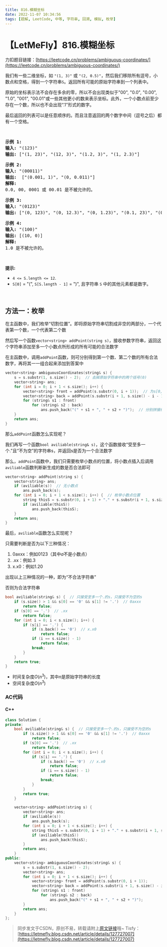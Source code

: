 ```yaml
---
title: 816.模糊坐标
date: 2022-11-07 10:34:56
tags: [题解, LeetCode, 中等, 字符串, 回溯, 模拟, 枚举]
---
```


# 【LetMeFly】816.模糊坐标

力扣题目链接：[https://leetcode.cn/problems/ambiguous-coordinates/](https://leetcode.cn/problems/ambiguous-coordinates/)

<p>我们有一些二维坐标，如&nbsp;<code>&quot;(1, 3)&quot;</code>&nbsp;或&nbsp;<code>&quot;(2, 0.5)&quot;</code>，然后我们移除所有逗号，小数点和空格，得到一个字符串<code>S</code>。返回所有可能的原始字符串到一个列表中。</p>

<p>原始的坐标表示法不会存在多余的零，所以不会出现类似于&quot;00&quot;, &quot;0.0&quot;, &quot;0.00&quot;, &quot;1.0&quot;, &quot;001&quot;, &quot;00.01&quot;或一些其他更小的数来表示坐标。此外，一个小数点前至少存在一个数，所以也不会出现&ldquo;.1&rdquo;形式的数字。</p>

<p>最后返回的列表可以是任意顺序的。而且注意返回的两个数字中间（逗号之后）都有一个空格。</p>

<p>&nbsp;</p>

<pre>
<strong>示例 1:</strong>
<strong>输入:</strong> &quot;(123)&quot;
<strong>输出:</strong> [&quot;(1, 23)&quot;, &quot;(12, 3)&quot;, &quot;(1.2, 3)&quot;, &quot;(1, 2.3)&quot;]
</pre>

<pre>
<strong>示例 2:</strong>
<strong>输入:</strong> &quot;(00011)&quot;
<strong>输出:</strong> &nbsp;[&quot;(0.001, 1)&quot;, &quot;(0, 0.011)&quot;]
<strong>解释:</strong> 
0.0, 00, 0001 或 00.01 是不被允许的。
</pre>

<pre>
<strong>示例 3:</strong>
<strong>输入:</strong> &quot;(0123)&quot;
<strong>输出:</strong> [&quot;(0, 123)&quot;, &quot;(0, 12.3)&quot;, &quot;(0, 1.23)&quot;, &quot;(0.1, 23)&quot;, &quot;(0.1, 2.3)&quot;, &quot;(0.12, 3)&quot;]
</pre>

<pre>
<strong>示例 4:</strong>
<strong>输入:</strong> &quot;(100)&quot;
<strong>输出:</strong> [(10, 0)]
<strong>解释:</strong> 
1.0 是不被允许的。
</pre>

<p>&nbsp;</p>

<p><strong>提示: </strong></p>

<ul>
	<li><code>4 &lt;= S.length &lt;= 12</code>.</li>
	<li><code>S[0]</code> = &quot;(&quot;, <code>S[S.length - 1]</code> = &quot;)&quot;, 且字符串&nbsp;<code>S</code>&nbsp;中的其他元素都是数字。</li>
</ul>

<p>&nbsp;</p>


    
## 方法一：枚举

在主函数中，我们枚举“切割位置”。即将原始字符串切割成非空的两部分，一个代表第一个数，一个代表第二个数

然后写一个函数```vector<string> addPoint(string s)```，接收参数字符串，返回这个字符串添加至多一个小数点所形成的所有可能的合法数字

在主函数中，调用```addPoint```函数，则可分别得到第一个数、第二个数的所有合法数字，再将其一一组合起来添加到答案中

```cpp
vector<string> ambiguousCoordinates(string& s) {
    s = s.substr(1, s.size() - 2);  // 去掉原始字符串中的两个括号(0)
    vector<string> ans;
    for (int i = 0; i + 1 < s.size(); i++) {
        vector<string> front = addPoint(s.substr(0, i + 1));  // 为s[0, i]添加零个或一个小数点 所能得到的所有合法数字
        vector<string> back = addPoint(s.substr(i + 1, s.size() - i - 1));  // s[i + 1, s.size() - 1]
        for (string& s1 : front)
            for (string& s2 : back)
                ans.push_back("(" + s1 + ", " + s2 + ")");  // 分别拼接组合
    }
    return ans;
}
```

那么```addPoint```函数怎么实现呢？

我们再写一个函数```bool aviliable(string& s)```，这个函数接收“受至多一个.”且“不为空”的字符串s，并返回s是否为一个合法数字

那么，```addPoint```函数中，我们只需要枚举小数点的位置，将小数点插入后调用```aviliable```函数判断新生成的数是否合法即可

```cpp
vector<string> addPoint(string s) {
    vector<string> ans;
    if (aviliable(s))  // 无小数点
        ans.push_back(s);
    for (int i = 0; i + 1 < s.size(); i++) {  // 枚举小数点位置
        string thisS = s.substr(0, i + 1) + "." + s.substr(i + 1, s.size() - i - 1);
        if (aviliable(thisS))
            ans.push_back(thisS);
    }
    return ans;
}
```

最后，```aviliable```函数怎么实现呢？

只需要判断是否为以下三种情况：

1. 0axxx：例如0123（其中$a$不是小数点）
2. .xx：例如.3
3. x.x0：例如1.20

出现以上三种情况的一种，即为“不合法字符串”

否则为合法字符串

```cpp
bool aviliable(string& s) {  // 只接受至多一个.的s，只接受不为空的s
    if (s.size() > 1 && s[0] == '0' && s[1] != '.')  // 0axxx
        return false;
    if (s[0] == '.')  // .xx
        return false;
    for (int i = 0; i < s.size(); i++) {
        if (s[i] == '.') {
            if (s.back() == '0')  // x.x0
                return false;
            if (i == s.size() - 1)
                return false;
            break;
        }
    }
    return true;
}
```

+ 时间复杂度$O(n^3)$，其中$n$是原始字符串的长度
+ 空间复杂度$O(n^3)$

### AC代码

#### C++

```cpp
class Solution {
private:
    bool aviliable(string& s) {  // 只接受至多一个.的s，只接受不为空的s
        if (s.size() > 1 && s[0] == '0' && s[1] != '.')  // 0axxx
            return false;
        if (s[0] == '.')  // .xx
            return false;
        for (int i = 0; i < s.size(); i++) {
            if (s[i] == '.') {
                if (s.back() == '0')  // x.x0
                    return false;
                if (i == s.size() - 1)
                    return false;
                break;
            }
        }
        return true;
    }

    vector<string> addPoint(string s) {
        vector<string> ans;
        if (aviliable(s))
            ans.push_back(s);
        for (int i = 0; i + 1 < s.size(); i++) {
            string thisS = s.substr(0, i + 1) + "." + s.substr(i + 1, s.size() - i - 1);
            if (aviliable(thisS))
                ans.push_back(thisS);
        }
        return ans;
    }
public:
    vector<string> ambiguousCoordinates(string& s) {
        s = s.substr(1, s.size() - 2);
        vector<string> ans;
        for (int i = 0; i + 1 < s.size(); i++) {
            vector<string> front = addPoint(s.substr(0, i + 1));
            vector<string> back = addPoint(s.substr(i + 1, s.size() - i - 1));
            for (string& s1 : front)
                for (string& s2 : back)
                    ans.push_back("(" + s1 + ", " + s2 + ")");
        }
        return ans;
    }
};
```

> 同步发文于CSDN，原创不易，转载请附上[原文链接](https://blog.letmefly.xyz/2022/11/07/LeetCode%200816.%E6%A8%A1%E7%B3%8A%E5%9D%90%E6%A0%87/)哦~
> Tisfy：[https://letmefly.blog.csdn.net/article/details/127727007](https://letmefly.blog.csdn.net/article/details/127727007)
